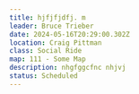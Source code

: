 ```yaml
---
title: hjfjfjdfj. m
leader: Bruce Trieber
date: 2024-05-16T20:29:00.302Z
location: Craig Pittman
class: Social Ride
map: 111 - Some Map
description: nhgfggcfnc nhjvj
status: Scheduled
---
```

